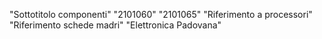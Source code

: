 "Sottotitolo componenti"
"2101060" 
"2101065" 
"Riferimento a processori" 
"Riferimento schede madri" 
"Elettronica Padovana" 
